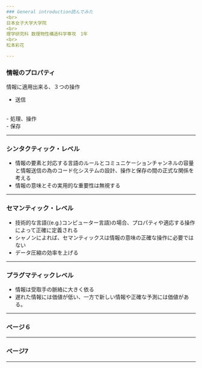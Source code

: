 ```yaml
---
### General introduction読んでみた
<br>
日本女子大学大学院
<br>
理学研究科 数理物性構造科学専攻　1年
<br>
松本彩花

---
```

### 情報のプロパティ

情報に適用出来る、３つの操作
<br>
- 送信
<br>
- 処理、操作
<br>
- 保存

---
### シンタクティック・レベル

- 情報の要素と対応する言語のルールとコミュニケーションチャンネルの容量と情報送信の為のコード化システムの設計、操作と保存の間の正式な関係を考える
- 情報の意味とその実用的な重要性は無視する

---
### セマンティック・レベル

- 技術的な言語((e.g.)コンピューター言語)の場合、プロパティや適応する操作によって正確に定義される
- シャノンによれば、セマンティックスは情報の意味の正確な操作に必要ではない
- データ圧縮の効率を上げる

---
### プラグマティックレベル

- 情報は受取手の脈絡に大きく依る
- 遅れた情報には価値が低い、一方で新しい情報や正確な予測には価値がある。

---
### ページ６

---
### ページ7

---
